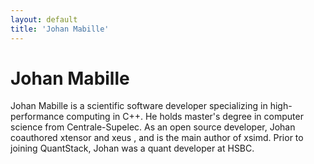 ```yaml
---
layout: default
title: 'Johan Mabille'
---
```


# Johan Mabille

Johan Mabille is a scientific software developer specializing in high-performance computing in C++. He holds master's degree in computer science from Centrale-Supelec.
As an open source developer, Johan coauthored xtensor and xeus , and is the main author of xsimd.
Prior to joining QuantStack, Johan was a quant developer at HSBC.